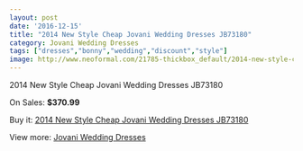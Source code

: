 ```yaml
---
layout: post
date: '2016-12-15'
title: "2014 New Style Cheap Jovani Wedding Dresses JB73180"
category: Jovani Wedding Dresses
tags: ["dresses","bonny","wedding","discount","style"]
image: http://www.neoformal.com/21785-thickbox_default/2014-new-style-cheap-jovani-wedding-dresses-jb73180.jpg
---
```

2014 New Style Cheap Jovani Wedding Dresses JB73180

On Sales: **$370.99**
<a href="https://www.neoformal.com/en/jovani-wedding-dresses-2014/7125-2014-new-style-cheap-jovani-wedding-dresses-jb73180.html"><amp-img layout="responsive" width="600" height="600" src="//www.neoformal.com/21785-thickbox_default/2014-new-style-cheap-jovani-wedding-dresses-jb73180.jpg" alt="2014 New Style Cheap Jovani Wedding Dresses JB73180 0" /></a>
<a href="https://www.neoformal.com/en/jovani-wedding-dresses-2014/7125-2014-new-style-cheap-jovani-wedding-dresses-jb73180.html"><amp-img layout="responsive" width="600" height="600" src="//www.neoformal.com/21786-thickbox_default/2014-new-style-cheap-jovani-wedding-dresses-jb73180.jpg" alt="2014 New Style Cheap Jovani Wedding Dresses JB73180 1" /></a>

Buy it: [2014 New Style Cheap Jovani Wedding Dresses JB73180](https://www.neoformal.com/en/jovani-wedding-dresses-2014/7125-2014-new-style-cheap-jovani-wedding-dresses-jb73180.html "2014 New Style Cheap Jovani Wedding Dresses JB73180")

View more: [Jovani Wedding Dresses](https://www.neoformal.com/en/111-jovani-wedding-dresses-2014 "Jovani Wedding Dresses")